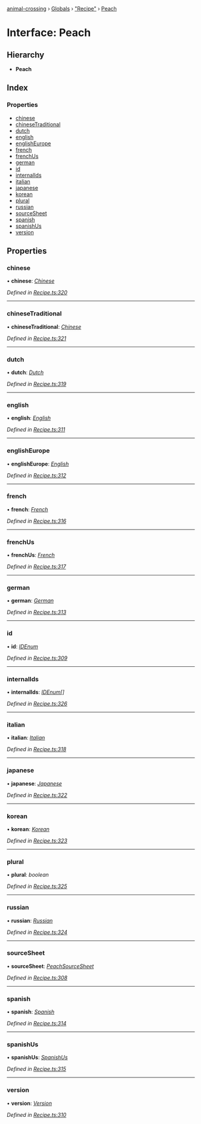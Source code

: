 [animal-crossing](../README.md) › [Globals](../globals.md) › ["Recipe"](../modules/_recipe_.md) › [Peach](_recipe_.peach.md)

# Interface: Peach

## Hierarchy

* **Peach**

## Index

### Properties

* [chinese](_recipe_.peach.md#chinese)
* [chineseTraditional](_recipe_.peach.md#chinesetraditional)
* [dutch](_recipe_.peach.md#dutch)
* [english](_recipe_.peach.md#english)
* [englishEurope](_recipe_.peach.md#englisheurope)
* [french](_recipe_.peach.md#french)
* [frenchUs](_recipe_.peach.md#frenchus)
* [german](_recipe_.peach.md#german)
* [id](_recipe_.peach.md#id)
* [internalIds](_recipe_.peach.md#internalids)
* [italian](_recipe_.peach.md#italian)
* [japanese](_recipe_.peach.md#japanese)
* [korean](_recipe_.peach.md#korean)
* [plural](_recipe_.peach.md#plural)
* [russian](_recipe_.peach.md#russian)
* [sourceSheet](_recipe_.peach.md#sourcesheet)
* [spanish](_recipe_.peach.md#spanish)
* [spanishUs](_recipe_.peach.md#spanishus)
* [version](_recipe_.peach.md#version)

## Properties

###  chinese

• **chinese**: *[Chinese](../enums/_recipe_.chinese.md)*

*Defined in [Recipe.ts:320](https://github.com/Norviah/animal-crossing/blob/b7769d3/module/types/Recipe.ts#L320)*

___

###  chineseTraditional

• **chineseTraditional**: *[Chinese](../enums/_recipe_.chinese.md)*

*Defined in [Recipe.ts:321](https://github.com/Norviah/animal-crossing/blob/b7769d3/module/types/Recipe.ts#L321)*

___

###  dutch

• **dutch**: *[Dutch](../enums/_recipe_.dutch.md)*

*Defined in [Recipe.ts:319](https://github.com/Norviah/animal-crossing/blob/b7769d3/module/types/Recipe.ts#L319)*

___

###  english

• **english**: *[English](../enums/_recipe_.english.md)*

*Defined in [Recipe.ts:311](https://github.com/Norviah/animal-crossing/blob/b7769d3/module/types/Recipe.ts#L311)*

___

###  englishEurope

• **englishEurope**: *[English](../enums/_recipe_.english.md)*

*Defined in [Recipe.ts:312](https://github.com/Norviah/animal-crossing/blob/b7769d3/module/types/Recipe.ts#L312)*

___

###  french

• **french**: *[French](../enums/_recipe_.french.md)*

*Defined in [Recipe.ts:316](https://github.com/Norviah/animal-crossing/blob/b7769d3/module/types/Recipe.ts#L316)*

___

###  frenchUs

• **frenchUs**: *[French](../enums/_recipe_.french.md)*

*Defined in [Recipe.ts:317](https://github.com/Norviah/animal-crossing/blob/b7769d3/module/types/Recipe.ts#L317)*

___

###  german

• **german**: *[German](../enums/_recipe_.german.md)*

*Defined in [Recipe.ts:313](https://github.com/Norviah/animal-crossing/blob/b7769d3/module/types/Recipe.ts#L313)*

___

###  id

• **id**: *[IDEnum](../enums/_recipe_.idenum.md)*

*Defined in [Recipe.ts:309](https://github.com/Norviah/animal-crossing/blob/b7769d3/module/types/Recipe.ts#L309)*

___

###  internalIds

• **internalIds**: *[IDEnum](../enums/_recipe_.idenum.md)[]*

*Defined in [Recipe.ts:326](https://github.com/Norviah/animal-crossing/blob/b7769d3/module/types/Recipe.ts#L326)*

___

###  italian

• **italian**: *[Italian](../enums/_recipe_.italian.md)*

*Defined in [Recipe.ts:318](https://github.com/Norviah/animal-crossing/blob/b7769d3/module/types/Recipe.ts#L318)*

___

###  japanese

• **japanese**: *[Japanese](../enums/_recipe_.japanese.md)*

*Defined in [Recipe.ts:322](https://github.com/Norviah/animal-crossing/blob/b7769d3/module/types/Recipe.ts#L322)*

___

###  korean

• **korean**: *[Korean](../enums/_recipe_.korean.md)*

*Defined in [Recipe.ts:323](https://github.com/Norviah/animal-crossing/blob/b7769d3/module/types/Recipe.ts#L323)*

___

###  plural

• **plural**: *boolean*

*Defined in [Recipe.ts:325](https://github.com/Norviah/animal-crossing/blob/b7769d3/module/types/Recipe.ts#L325)*

___

###  russian

• **russian**: *[Russian](../enums/_recipe_.russian.md)*

*Defined in [Recipe.ts:324](https://github.com/Norviah/animal-crossing/blob/b7769d3/module/types/Recipe.ts#L324)*

___

###  sourceSheet

• **sourceSheet**: *[PeachSourceSheet](../enums/_recipe_.peachsourcesheet.md)*

*Defined in [Recipe.ts:308](https://github.com/Norviah/animal-crossing/blob/b7769d3/module/types/Recipe.ts#L308)*

___

###  spanish

• **spanish**: *[Spanish](../enums/_recipe_.spanish.md)*

*Defined in [Recipe.ts:314](https://github.com/Norviah/animal-crossing/blob/b7769d3/module/types/Recipe.ts#L314)*

___

###  spanishUs

• **spanishUs**: *[SpanishUs](../enums/_recipe_.spanishus.md)*

*Defined in [Recipe.ts:315](https://github.com/Norviah/animal-crossing/blob/b7769d3/module/types/Recipe.ts#L315)*

___

###  version

• **version**: *[Version](../enums/_recipe_.version.md)*

*Defined in [Recipe.ts:310](https://github.com/Norviah/animal-crossing/blob/b7769d3/module/types/Recipe.ts#L310)*
